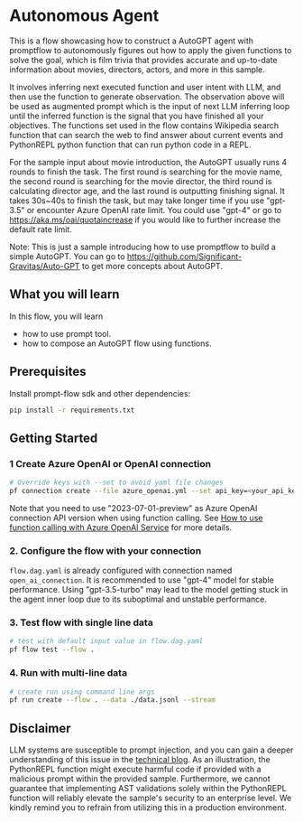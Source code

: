 # Autonomous Agent

This is a flow showcasing how to construct a AutoGPT agent with promptflow to autonomously figures out how to apply the given functions 
to solve the goal, which is film trivia that provides accurate and up-to-date information about movies, directors, 
actors, and more in this sample.

It involves inferring next executed function and user intent with LLM, and then use the function to generate 
observation. The observation above will be used as augmented prompt which is the input of next LLM inferring loop 
until the inferred function is the signal that you have finished all your objectives. The functions set used in the 
flow contains Wikipedia search function that can search the web to find answer about current events and PythonREPL 
python function that can run python code in a REPL.

For the sample input about movie introduction, the AutoGPT usually runs 4 rounds to finish the task. The first round 
is searching for the movie name, the second round is searching for the movie director, the third round is calculating 
director age, and the last round is outputting finishing signal. It takes 30s~40s to finish the task, but may take 
longer time if you use "gpt-3.5" or encounter Azure OpenAI rate limit. You could use "gpt-4" or go to 
https://aka.ms/oai/quotaincrease if you would like to further increase the default rate limit.

Note: This is just a sample introducing how to use promptflow to build a simple AutoGPT. You can go to 
https://github.com/Significant-Gravitas/Auto-GPT to get more concepts about AutoGPT.

## What you will learn

In this flow, you will learn
- how to use prompt tool.
- how to compose an AutoGPT flow using functions.

## Prerequisites

Install prompt-flow sdk and other dependencies:
```bash
pip install -r requirements.txt
```

## Getting Started

### 1 Create Azure OpenAI or OpenAI connection
```bash
# Override keys with --set to avoid yaml file changes
pf connection create --file azure_openai.yml --set api_key=<your_api_key> api_base=<your_api_base>
```
Note that you need to use "2023-07-01-preview" as Azure OpenAI connection API version when using function calling.
See <a href='https://learn.microsoft.com/en-us/azure/ai-services/openai/how-to/function-calling' target='_blank'>How to use function calling with Azure OpenAI Service</a> for more details.

### 2. Configure the flow with your connection
`flow.dag.yaml` is already configured with connection named `open_ai_connection`. It is recommended to use "gpt-4" model for stable performance. Using "gpt-3.5-turbo" may lead to the model getting stuck in the agent inner loop due to its suboptimal and unstable performance.

### 3. Test flow with single line data

```bash
# test with default input value in flow.dag.yaml
pf flow test --flow .
```

### 4. Run with multi-line data

```bash
# create run using command line args
pf run create --flow . --data ./data.jsonl --stream
```

## Disclaimer
LLM systems are susceptible to prompt injection, and you can gain a deeper understanding of this issue in the [technical blog](https://developer.nvidia.com/blog/securing-llm-systems-against-prompt-injection/). As an illustration, the PythonREPL function might execute harmful code if provided with a malicious prompt within the provided sample. Furthermore, we cannot guarantee that implementing AST validations solely within the PythonREPL function will reliably elevate the sample's security to an enterprise level. We kindly remind you to refrain from utilizing this in a production environment.